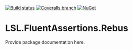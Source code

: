 [![Build status](https://img.shields.io/appveyor/ci/alunacjones/lsl-fluentassertions-rebus.svg)](https://ci.appveyor.com/project/alunacjones/lsl-fluentassertions-rebus)
[![Coveralls branch](https://img.shields.io/coverallsCoverage/github/alunacjones/LSL.FluentAssertions.Rebus)](https://coveralls.io/github/alunacjones/LSL.FluentAssertions.Rebus)
[![NuGet](https://img.shields.io/nuget/v/LSL.FluentAssertions.Rebus.svg)](https://www.nuget.org/packages/LSL.FluentAssertions.Rebus/)

# LSL.FluentAssertions.Rebus

Provide package documentation here.
